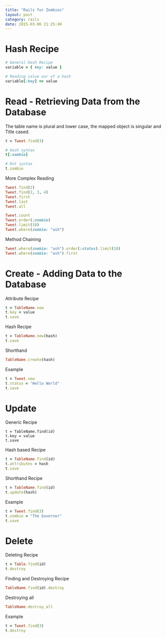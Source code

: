 ```yaml
---
title: "Rails for Zombies" 
layout: post
category: rails
date: 2015-03-06 21:25:49 
---
```


Hash Recipe
===========

```ruby
# General Hash Recipe
variable = { key: value }

# Reading value our of a hash
variable[:key] => value
```


Read - Retrieving Data from the Database
========================================

The table name is plural and lower case, the mapped object is singular and Title cased.

```ruby
t = Tweet.find(3)

# Hash syntax
t[:zombie]

# Dot syntax
t.zombie
```

More Complex Reading

```ruby
Tweet.find(2)
Tweet.find(2, 3, 4)
Tweet.first
Tweet.last
Tweet.all
```

```ruby
Tweet.count
Tweet.order(:zombie)
Tweet.limit(10)
Tweet.where(zombie: "ash")
```

Method Chaining

```ruby
Tweet.where(zombie: "ash").order(:status).limit(10)
Tweet.where(zombie: "ash").first
```


Create - Adding Data to the Database
======================================

Attribute Recipe

```ruby
t = TableName.new
t.key = value
t.save
```

Hash Recipe

```ruby
t = TableName.new(hash)
t.save
```

Shorthand

```ruby
TableName.create(hash)
```

Example

```ruby
t = Tweet.new
t.status = "Hello World"
t.save
```


Update
======

Generic Recipe

```
t = TableName.find(id)
t.key = value
t.save
```

Hash based Recipe

```ruby
t = TableName.find(id)
t.attributes = hash
t.save
```

Shorthand Recipe

```ruby
t = TableName.find(id)
t.update(hash)
```

Example

```ruby
t = Tweet.find(3)
t.zombie = "The Governor"
t.save
```


Delete
======

Deleting Recipe

```ruby
t = Table.find(id)
t.destroy
```

Finding and Destroying Recipe

```ruby
TableName.find(id).destroy
```

Destroying all

```ruby
TableName.destroy_all
```

Example

```ruby
t = Tweet.find(3)
t.destroy
```